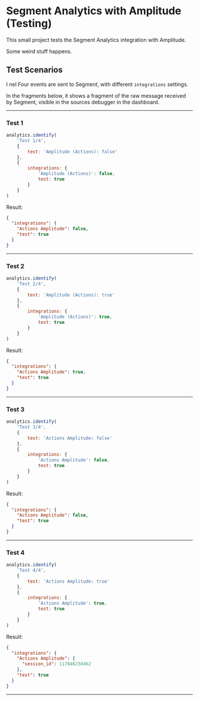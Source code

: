 # Segment Analytics with Amplitude (Testing)

This small project tests the Segment Analytics integration with Amplitude.

Some weird stuff happens.

## Test Scenarios

I neI Four events are sent to Segment, with different `integrations` settings.

In the fragments below, it shows a fragment of the raw message received by
Segment, visible in the sources debugger in the dashboard.

---

### Test 1

```js
analytics.identify(
    'Test 1/4',
    {
        test: 'Amplitude (Actions): false'
    },
    {
        integrations: {
            'Amplitude (Actions)': false,
            test: true
        }
    }
)
```

Result:

```json
{
  "integrations": {
    "Actions Amplitude": false,
    "test": true
  }
}
```

---

### Test 2

```js
analytics.identify(
    'Test 2/4',
    {
        test: 'Amplitude (Actions): true'
    },
    {
        integrations: {
            'Amplitude (Actions)': true,
            test: true
        }
    }
)
```

Result:

```json
{
  "integrations": {
    "Actions Amplitude": true,
    "test": true
  }
}
```

---

### Test 3

```js
analytics.identify(
    'Test 3/4',
    {
        test: 'Actions Amplitude: false'
    },
    {
        integrations: {
            'Actions Amplitude': false,
            test: true
        }
    }
)
```

Result:

```json
{
  "integrations": {
    "Actions Amplitude": false,
    "test": true
  }
}
```

---

### Test 4

```js
analytics.identify(
    'Test 4/4',
    {
        test: 'Actions Amplitude: true'
    },
    {
        integrations: {
            'Actions Amplitude': true,
            test: true
        }
    }
)
```

Result:

```json
{
  "integrations": {
    "Actions Amplitude": {
      "session_id": 117846238462
    },
    "test": true
  }
}
```

---
